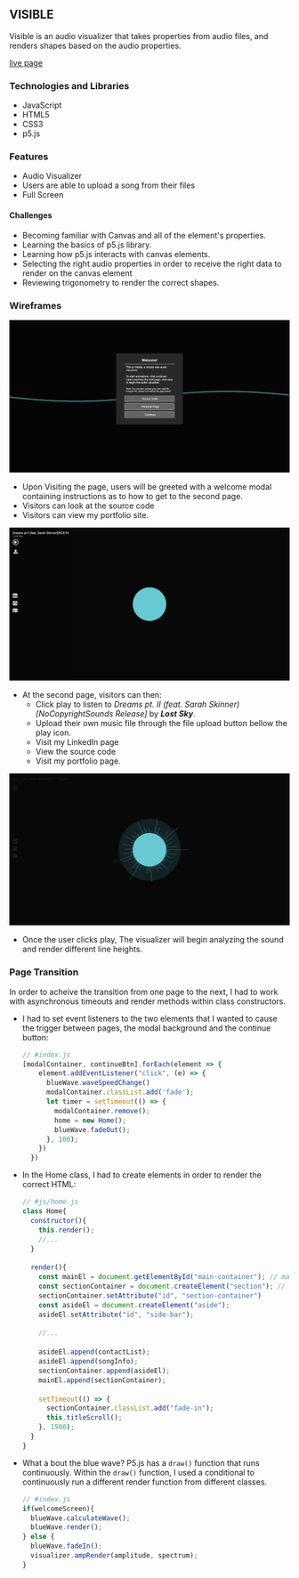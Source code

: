 ## VISIBLE ##

Visible is an audio visualizer that takes properties from audio files, and renders shapes based on the audio properties.

[live page](https://pavelaparcana.com/visible/)

### Technologies and Libraries ###
- JavaScript
- HTML5
- CSS3
- p5.js

### Features ###
- Audio Visualizer
- Users are able to upload a song from their files
- Full Screen

#### Challenges ####
- Becoming familiar with Canvas and all of the element's properties.
- Learning the basics of p5.js library.
- Learning how p5.js interacts with canvas elements.
- Selecting the right audio properties in order to receive the right data to render on the canvas element
- Reviewing trigonometry to render the correct shapes.

### Wireframes ###
![Welcome-Screen](https://github.com/aparcanapavel/visible/blob/master/assets/welcome.png?raw=true)
- Upon Visiting the page, users will be greeted with a welcome modal containing instructions as to how to get to the second page.
- Visitors can look at the source code
- Visitors can view my portfolio site.

![Visualizer-Screen](https://github.com/aparcanapavel/visible/blob/master/assets/visualizer.png?raw=true)
- At the second page, visitors can then:
  * Click play to listen to *Dreams pt. II (feat. Sarah Skinner)[NoCopyrightSounds Release]* by ***Lost Sky***.
  * Upload their own music file through the file upload button bellow the play icon.
  * Visit my LinkedIn page
  * View the source code
  * Visit my portfolio page.

![Visualizer-Screen-2](https://github.com/aparcanapavel/visible/blob/master/assets/visualizer2.png?raw=true)
* Once the user clicks play, The visualizer will begin analyzing the sound and render different line heights.


### Page Transition ###
In order to acheive the transition from one page to the next, I had to work with asynchronous timeouts and render methods within class constructors. 

- I had to set event listeners to the two elements that I wanted to cause the trigger between pages, the modal background and the continue button:
  ```js
  // #index.js
  [modalContainer, continueBtn].forEach(element => {
      element.addEventListener("click", (e) => {
        blueWave.waveSpeedChange()
        modalContainer.classList.add('fade');
        let timer = setTimeout(() => {
          modalContainer.remove();
          home = new Home();
          blueWave.fadeOut();
        }, 100);
      })
    })
  ```
- In the Home class, I had to create elements in order to render the correct HTML:
  ```js
  // #js/home.js
  class Home{
    constructor(){
      this.render();
      //...
    }

    render(){
      const mainEl = document.getElementById("main-container"); // main
      const sectionContainer = document.createElement("section"); // inner section
      sectionContainer.setAttribute("id", "section-container")
      const asideEl = document.createElement("aside");
      asideEl.setAttribute("id", "side-bar");

      //...

      asideEl.append(contactList);
      asideEl.append(songInfo);
      sectionContainer.append(asideEl);
      mainEl.append(sectionContainer);
      
      setTimeout(() => {
        sectionContainer.classList.add("fade-in");
        this.titleScroll();
      }, 1500);
    }
  }
  ```

- What a bout the blue wave? P5.js has a `draw()` function that runs continuously. Within the `draw()` function, I used a conditional to continuously run a different render function from different classes. 
  ```js
  // #index.js
  if(welcomeScreen){
    blueWave.calculateWave();
    blueWave.render();
  } else {
    blueWave.fadeIn();
    visualizer.ampRender(amplitude, spectrum);
  }
  ```